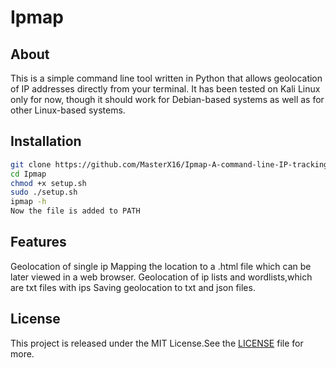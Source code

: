 # Ipmap

## About 
This is a simple command line tool written in Python that allows geolocation of IP addresses directly from your terminal. It has been tested on Kali Linux only for now, though it should work for Debian-based systems as well as for other Linux-based systems.

## Installation

```bash
git clone https://github.com/MasterX16/Ipmap-A-command-line-IP-tracking-tool
cd Ipmap
chmod +x setup.sh
sudo ./setup.sh
ipmap -h
Now the file is added to PATH
```
## Features
Geolocation of single ip
Mapping the location to a .html file which can be later viewed in a web browser.
Geolocation of ip lists and wordlists,which are txt files with ips 
Saving geolocation to txt and json files.

## License
This project is released under the MIT License.See the [LICENSE](https://github.com/MasterX16/Ipmap-A-command-line-IP-tracking-tool/LICENSE) file for more.

